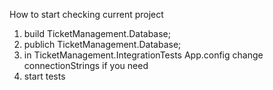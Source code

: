 How to start checking current project

1. build TicketManagement.Database;
2. publich TicketManagement.Database;
3. in TicketManagement.IntegrationTests App.config change connectionStrings if you need
4. start tests